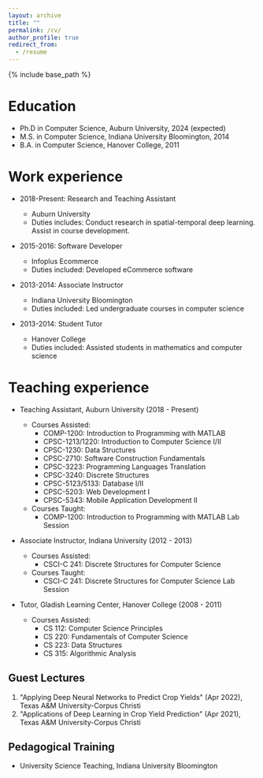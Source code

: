 ```yaml
---
layout: archive
title: ""
permalink: /cv/
author_profile: true
redirect_from:
  - /resume
---
```


{% include base_path %}

Education
======
* Ph.D in Computer Science, Auburn University, 2024 (expected)
* M.S. in Computer Science, Indiana University Bloomington, 2014
* B.A. in Computer Science, Hanover College, 2011

Work experience
======
* 2018-Present: Research and Teaching Assistant 
  * Auburn University
  * Duties includes: Conduct research in spatial-temporal deep learning. Assist in course development.


* 2015-2016: Software Developer
  * Infoplus Ecommerce
  * Duties included: Developed eCommerce software

* 2013-2014: Associate Instructor
  * Indiana University Bloomington
  * Duties included: Led undergraduate courses in computer science
  
* 2013-2014: Student Tutor
  * Hanover College
  * Duties included: Assisted students in mathematics and computer science

  

Teaching experience
======
* Teaching Assistant, Auburn University (2018 - Present)
  * Courses Assisted:
    * COMP-1200: Introduction to Programming with MATLAB
    * CPSC-1213/1220: Introduction to Computer Science I/II
    * CPSC-1230: Data Structures
    * CPSC-2710: Software Construction Fundamentals
    * CPSC-3223: Programming Languages Translation
    * CPSC-3240: Discrete Structures
    * CPSC-5123/5133: Database I/II
    * CPSC-5203: Web Development I
    * CPSC-5343: Mobile Application Development II
  * Courses Taught:
    * COMP-1200: Introduction to Programming with MATLAB Lab Session

* Associate Instructor, Indiana University (2012 - 2013)
  * Courses Assisted:
    * CSCI-C 241: Discrete Structures for Computer Science
  * Courses Taught:
    * CSCI-C 241: Discrete Structures for Computer Science Lab Session

* Tutor, Gladish Learning Center, Hanover College (2008 - 2011)
  * Courses Assisted:
    * CS 112: Computer Science Principles
    * CS 220: Fundamentals of Computer Science
    * CS 223: Data Structures
    * CS 315: Algorithmic Analysis

Guest Lectures
------
1. "Applying Deep Neural Networks to Predict Crop Yields" (Apr 2022), Texas A&M University-Corpus Christi
2. "Applications of Deep Learning in Crop Yield Prediction" (Apr 2021), Texas A&M University-Corpus Christi

Pedagogical Training
------
* University Science Teaching, Indiana University Bloomington
